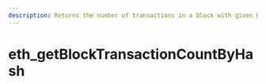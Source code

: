 ```yaml
---
description: Returns the number of transactions in a block with given hash
---
```


# eth\_getBlockTransactionCountByHash


